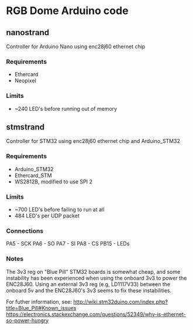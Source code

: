 # RGB Dome Arduino code

## nanostrand
Controller for Arduino Nano using enc28j60 ethernet chip

### Requirements
- Ethercard
- Neopixel

### Limits
- ~240 LED's before running out of memory

## stmstrand
Controller for STM32 using enc28j60 ethernet chip and Arduino_STM32

### Requirements
- Arduino_STM32
- Ethercard_STM
- WS2812B, modified to use SPI 2

### Limits
- ~700 LED's before failing to run at all
- 484 LED's per UDP packet

### Connections
PA5 - SCK
PA6 - SO
PA7 - SI
PA8 - CS
PB15 - LEDs

### Notes
The 3v3 reg on "Blue Pill" STM32 boards is somewhat cheap, and some instability has been experienced when using the onboard 3v3 to power the ENC28J60. Using an external 3v3 reg (e.g, LD1117V33) between the onboard 5v and the ENC28J60's 3v3 seems to fix these instabilities.

For futher information, see:
http://wiki.stm32duino.com/index.php?title=Blue_Pill#Known_issues
https://electronics.stackexchange.com/questions/52349/why-is-ethernet-so-power-hungry
